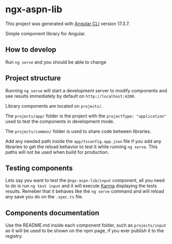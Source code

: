 # ngx-aspn-lib

This project was generated with
[Angular CLI](https://github.com/angular/angular-cli) version 17.3.7.

Simple component library for Angular.

## How to develop

Run `ng serve` and you should be able to change

## Project structure

Running `ng serve` will start a development server to modify components
and see results immediately by default on `http://localhost:4200`.

Library components are located on `projects/`.

The `projects/app/` folder is the project with the `projectType: "application"`
used to test the components in development mode.

The `projects/common/` folder is used to share code between libraries.

Add any needed path inside the `app/tsconfig.app.json` file if you add any
libraries to get the reload behavior to test it while running `ng serve`. This
paths will not be used when build for production.

## Testing components

Lets say you want to test the `@ngx-aspn-lib/input` component, all you need to
do is run `ng test input` and it will execute
[Karma](https://karma-runner.github.io) displaying the tests results.
Remeber that it behaves like the `ng serve` command and will reload any save
you do on the `.spec.ts` file.

## Components documentation

Use the README.md inside each component folder, such as `projects/input` as it
will be used to be shown on the npm page, if you ever publish it to the registry.
